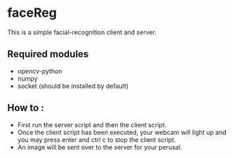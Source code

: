 # faceReg
This is a simple facial-recognition client and server. 

## Required modules
- opencv-python
- numpy
- socket (should be installed by default)

## How to :
- First run the server script and then the client script. 
- Once the client script has been executed, your webcam will light up and you may press enter and ctrl c to stop the client script.
- An image will be sent over to the server for your perusal.

